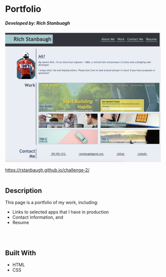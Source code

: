 # Portfolio
##### Developed by: Rich Stanbuagh <br />


![Stanbaugh](./Assets/images/rich-portfolio-homepage.png)

https://rstanbaugh.github.io/challenge-2/
<br />
<br />

## Description
This page is a portfolio of my work, including:
- Links to selected apps that I have in production
- Contact information, and
- Resume
<br />
<br />

## Built With <br />
* HTML <br />
* CSS <br />
<br />
